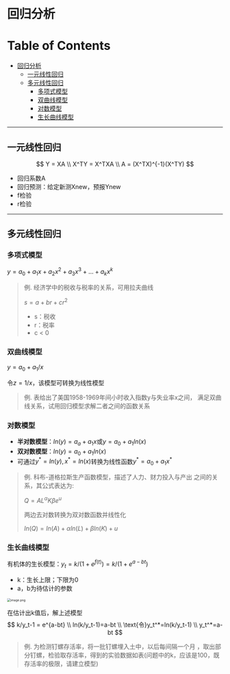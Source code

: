 # 回归分析

Table of Contents
=================

   * [回归分析](#回归分析)
      * [一元线性回归](#一元线性回归)
      * [多元线性回归](#多元线性回归)
         * [多项式模型](#多项式模型)
         * [双曲线模型](#双曲线模型)
         * [对数模型](#对数模型)
         * [生长曲线模型](#生长曲线模型)

------

## 一元线性回归

$$
Y = XA \\
X^TY = X^TXA \\
A = (X^TX)^{-1}(X^TY)
$$

- 回归系数A
- 回归预测：给定新测Xnew，预报Ynew
- f检验
- r检验

------

## 多元线性回归

### 多项式模型

$y = a_0 + a_1x+a_2x^2+a_3x^3 +...+a_kx^k$

> 例. 经济学中的税收与税率的关系，可用拉夫曲线
>
> $s = a + br + cr^2$
>
> - s：税收
> - r：税率
> - c < 0

### 双曲线模型

$y = a_0+a_1/x$

令$z=1/x$，该模型可转换为线性模型

> 例. 表给出了美国1958-1969年间小时收入指数y与失业率x之间， 满足双曲线关系，试用回归模型求解二者之间的函数关系

### 对数模型

- **半对数模型**：$ln(y) = a_a+a_1x$或$y=a_0+a_1ln(x)$
- **双对数模型**：$ln(y)=a_0+a_1ln(x)$
- 可通过$y^*=ln(y), x^*=ln(x)$转换为线性函数$y^*=a_0+a_1x^*$

> 例. 科布-道格拉斯生产函数模型，描述了人力、财力投入与产出 之间的关系，其公式表达为:
>
> $Q = AL^\alpha K\beta e^u$
>
> 两边去对数转换为双对数函数并线性化
>
> $ln(Q)=ln(A)+\alpha ln(L)+\beta ln(K)+u$

### 生长曲线模型

有机体的生长模型：$y_t=k/(1+e^{f(t)})=k/(1+e^{a-bt})$

- k：生长上限；下限为0
- a，b为待估计的参数

<img src="https://upload-images.jianshu.io/upload_images/12014150-7edb28726c22a031.png?imageMogr2/auto-orient/strip%7CimageView2/2/w/1240" alt="image.png" style="zoom:50%;" />

在估计出k值后，解上述模型
$$
k/y_t-1 = e^{a-bt} \\
ln(k/y_t-1)=a-bt \\
\text{令}y_t^*=ln(k/y_t-1) \\
y_t^*=a-bt
$$

> 例. 为检测钉螺存活率，将一批钉螺埋入土中，以后每间隔一个月 ，取出部分钉螺，检验取存活率，得到的实验数据如表(问题中的k，应该是100，既存活率的极限，请建立模型)